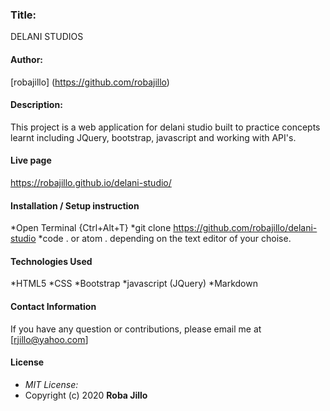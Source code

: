 ### Title:
DELANI STUDIOS

#### Author:
[robajillo] (https://github.com/robajillo)

#### Description:
This project is a web application for delani studio  built to practice concepts learnt including JQuery, bootstrap, javascript and working with API's.

#### Live page
https://robajillo.github.io/delani-studio/
#### Installation / Setup instruction
*Open Terminal {Ctrl+Alt+T}
*git clone https://github.com/robajillo/delani-studio
*code . or atom . depending on the text editor of your choise.

#### Technologies Used
*HTML5
*CSS
*Bootstrap
*javascript (JQuery)
*Markdown

#### Contact Information
If you have any question or contributions, please email me at [rjillo@yahoo.com]

#### License
* *MIT License:*
* Copyright (c) 2020 **Roba Jillo**
